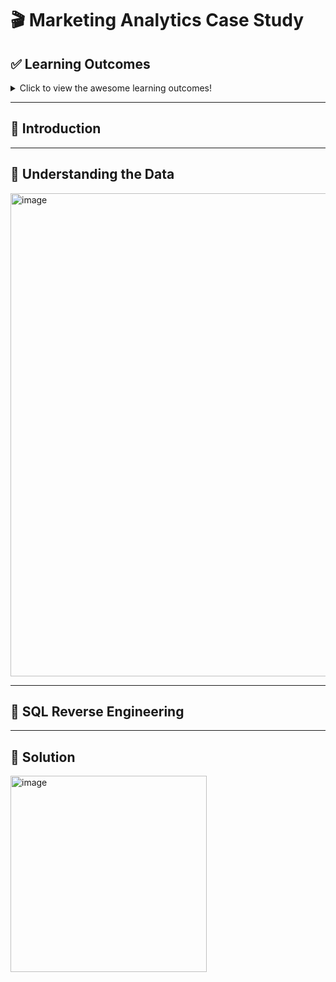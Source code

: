 # 🎬 Marketing Analytics Case Study

## ✅ Learning Outcomes

<details>
<summary>
Click to view the awesome learning outcomes!
  
</summary>
  
The following SQL skills and concepts will be covered in this section of the Serious SQL course:

1. Learning how to interpret ERDs for data literacy and business context (entity-relationship diagrams)
- Identify key columns of interest and how they are linked to other tables via foreign keys
- Use ERDs to analyze the data types for different columns in database tables
- Understand data context for various tables that cause inherent natural relationships between fields

2. Introduction to all types of table joining operations
- Simple joins: left, inner
- More involved joins: cross, anti, left-semi, full outer
- Combination set operations: union, union all, intersect, except

3. Practical application of table joins
- Joining multiple tables to combine disparate datasets into a single data structure
- Joining interim SQL outputs for more advanced group-by, split, merge data hacking strategies
- Performing table joins that use 2 or more table references in the ON condition
- Using anti joins to exclude records in a sequential fashion

4. Filtering, window functions and aggregates for analytics and ranking
- Using ROW_NUMBER to effecively rank order records with equal ties
- Using WHERE filters to extract ranked records
- Using multiple aggregate functions with different target partitions and ordering expressions for efficient data analysis
- Using aggregate group by clauses to generate unique customer level insights

5. Case statements for data transformation and manipulation
- Pivoting datasets from long to wide using MAX and CASE WHEN
- Manipulating actual data values using conditional logic for business translation purposes

6. SQL scripting basics
- Designing SQL workflows which can be easily understood and implemented
- Managing multiple dependencies for downstream table joining operations by using temporary tables to store interim datasets

7. Manipulating text data
- Converting text columns to title case
- Combining multiple text and numeric data type columns into a single text expression

</details>
  
***

## 📌 Introduction

***

## 📌 Understanding the Data
  
<img width="773" alt="image" src="https://user-images.githubusercontent.com/81607668/128663547-9b73770f-7505-47f0-a62f-9d44375504a5.png">

***

## 📌 SQL Reverse Engineering

***

## 📌 Solution 

<img width="314" alt="image" src="https://user-images.githubusercontent.com/81607668/128841144-4947e723-0421-41e0-98e4-96eacc8548ac.png">

























